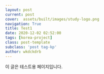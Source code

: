 ```yaml
---
layout: post
current: post
cover:  assets/built/images/study-logo.png
navigation: True
title: Test1
date: 2020-12-02 02:52:00
tags: [korea-project]
class: post-template
subclass: 'post tag-kp'
author: wkdckdrb
---
```


이 글은 테스트용 페이지입니다.